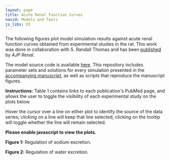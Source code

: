 ```yaml
---
layout: page
title: Acute Renal Function Curves
navid: Models and Tools
js_libs: D3
---
```

<script language="javascript">
      function hide_noscript() {
        var to_hide = document.getElementsByClassName("hidejs");
        var to_show = document.getElementsByClassName("showjs");
        for (var i = 0; i < to_hide.length; i++) {
          to_hide[i].style["display"] = "none";
        }
        for (var i = 0; i < to_show.length; i++) {
          to_show[i].style["display"] = "block";
        }
      }
</script>

  <p>The following figures plot model simulation results against
    acute renal function curves obtained from experimental studies
    in the rat.
    This work was done in collaboration with S.&nbsp;Randall Thomas and
    has been
    <a href="http://dx.doi.org/10.1152/ajprenal.00089.2013">published</a> by
    <em>AJP Renal</em>.

  <p>The model source code is available
  <a href="http://hub.darcs.net/rgm/kidney_2013-10-09">here</a>.
  This repository includes parameter sets and solutions for every simulation
  presented in the
  <a href="http://dx.doi.org/10.1152/ajprenal.00089.2013">accompanying
  manuscript</a>, as well as scripts that reproduce the manuscript figures.

  <p class="showjs"><strong>Instructions:</strong>
    Table 1 contains links to
    each publication's PubMed page, and allows the user to toggle the
    visibility of each experimental study on the plots below.</p>
  <p class="showjs">Hover the cursor over a line on either plot to
    identify the source of the data series; clicking on a line will keep
    that line selected, clicking on the tooltip will toggle whether the
    line will remain selected.</p>
  <p class="hidejs"><strong>Please enable javascript to view the
      plots.</strong></p>

  <span id="jna" class="plot"></span>
  <p class="caption">
    <strong>Figure 1:</strong> Regulation of sodium excretion.
  </p>

  <span id="jv" class="plot"></span>
  <p class="caption">
    <strong>Figure 2:</strong> Regulation of water excretion.
  </p>

<!-- Generate the plots. -->
<script type="text/javascript" src="./plot.js" charset="utf-8"></script>
